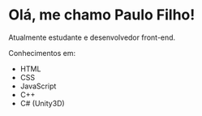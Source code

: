 # Olá, me chamo Paulo Filho!

Atualmente estudante e desenvolvedor front-end.

Conhecimentos em:
* HTML
* CSS
* JavaScript
* C++
* C# (Unity3D)

